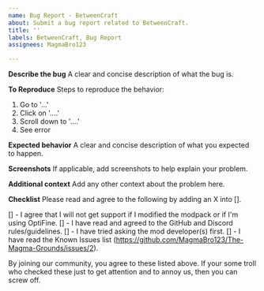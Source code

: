 ```yaml
---
name: Bug Report - BetweenCraft
about: Submit a bug report related to BetweenCraft.
title: ''
labels: BetweenCraft, Bug Report
assignees: MagmaBro123

---
```


**Describe the bug**
A clear and concise description of what the bug is.

**To Reproduce**
Steps to reproduce the behavior:
1. Go to '...'
2. Click on '....'
3. Scroll down to '....'
4. See error

**Expected behavior**
A clear and concise description of what you expected to happen.

**Screenshots**
If applicable, add screenshots to help explain your problem.

**Additional context**
Add any other context about the problem here.

**Checklist**
Please read and agree to the following by adding an X into [].

[] - I agree that I will not get support if I modified the modpack or if I'm using OptiFine.
[] - I have read and agreed to the GitHub and Discord rules/guidelines.
[] - I have tried asking the mod developer(s) first.
[] - I have read the Known Issues list (https://github.com/MagmaBro123/The-Magma-Grounds/issues/2).

By joining our community, you agree to these listed above. If your some troll who checked these just to get attention and to annoy us, then you can screw off.
